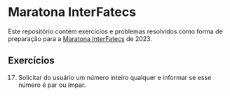 # Maratona InterFatecs

Este repositório contém exercícios e problemas resolvidos como forma de preparação para a [Maratona InterFatecs](https://www.interfatecs.com.br/) de 2023.

## Exercícios

17. Solicitar do usuário um número inteiro qualquer e informar se esse número é par ou ímpar.
